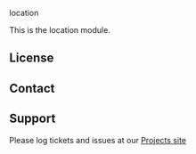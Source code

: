 location

This is the location module.

License
-------


Contact
-------


Support
-------

Please log tickets and issues at our [Projects site](http://projects.example.com)
